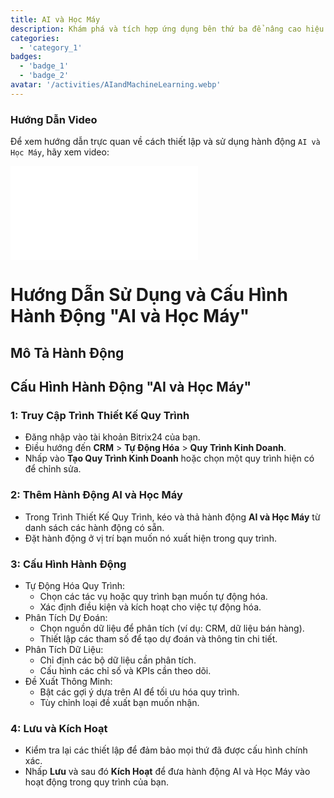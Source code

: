 ```yaml
---
title: AI và Học Máy
description: Khám phá và tích hợp ứng dụng bên thứ ba để nâng cao hiệu quả kinh doanh.
categories: 
  - 'category_1'
badges: 
  - 'badge_1'
  - 'badge_2'
avatar: '/activities/AIandMachineLearning.webp'
---
```

### Hướng Dẫn Video

Để xem hướng dẫn trực quan về cách thiết lập và sử dụng hành động `AI và Học Máy`, hãy xem video:

<iframe
  class="aspect-video w-full my-6 rounded shadow-md"
  src="//www.youtube.com/embed/OyzJd8BcTfY?feature=oembed&rel=0"
  frameborder="0"
  allow="accelerometer; autoplay; encrypted-media; gyroscope"
  allowfullscreen>
</iframe>

# Hướng Dẫn Sử Dụng và Cấu Hình Hành Động "AI và Học Máy"

## Mô Tả Hành Động

## **Cấu Hình Hành Động "AI và Học Máy"**

### 1: Truy Cập Trình Thiết Kế Quy Trình
- Đăng nhập vào tài khoản Bitrix24 của bạn.
- Điều hướng đến **CRM** > **Tự Động Hóa** > **Quy Trình Kinh Doanh**.
- Nhấp vào **Tạo Quy Trình Kinh Doanh** hoặc chọn một quy trình hiện có để chỉnh sửa.

### 2: Thêm Hành Động AI và Học Máy
- Trong Trình Thiết Kế Quy Trình, kéo và thả hành động **AI và Học Máy** từ danh sách các hành động có sẵn.
- Đặt hành động ở vị trí bạn muốn nó xuất hiện trong quy trình.

### 3: Cấu Hình Hành Động
- Tự Động Hóa Quy Trình:
  - Chọn các tác vụ hoặc quy trình bạn muốn tự động hóa.
  - Xác định điều kiện và kích hoạt cho việc tự động hóa.
- Phân Tích Dự Đoán:
  - Chọn nguồn dữ liệu để phân tích (ví dụ: CRM, dữ liệu bán hàng).
  - Thiết lập các tham số để tạo dự đoán và thông tin chi tiết.
- Phân Tích Dữ Liệu:
  - Chỉ định các bộ dữ liệu cần phân tích.
  - Cấu hình các chỉ số và KPIs cần theo dõi.
- Đề Xuất Thông Minh:
  - Bật các gợi ý dựa trên AI để tối ưu hóa quy trình.
  - Tùy chỉnh loại đề xuất bạn muốn nhận.

### 4: Lưu và Kích Hoạt
- Kiểm tra lại các thiết lập để đảm bảo mọi thứ đã được cấu hình chính xác.
- Nhấp **Lưu** và sau đó **Kích Hoạt** để đưa hành động AI và Học Máy vào hoạt động trong quy trình của bạn.